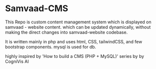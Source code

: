  # Samvaad-CMS

 This Repo is custom content management system which is displayed on samvaad - website content.
 which can be updated dynamically, without making the direct changes into samvaad-website codebase.

 It is written mainly in php and uses html, CSS, tailwindCSS, and few bootstrap components.
 mysql is used for db.

 highly inspired by 'How to build a CMS (PHP + MySQL)' series by by CogniVis AI
